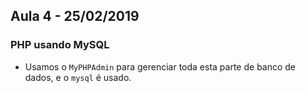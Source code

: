 ## Aula 4 - 25/02/2019

### PHP usando MySQL

- Usamos o `MyPHPAdmin` para gerenciar toda esta parte de banco de dados, e o `mysql` é usado. 

